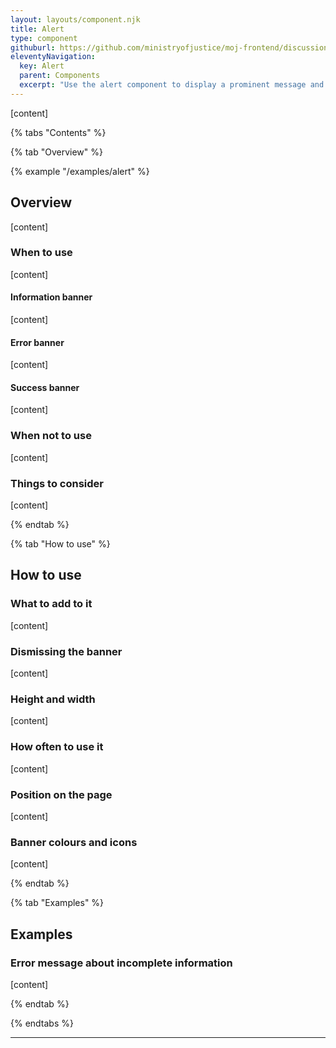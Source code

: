 ```yaml
---
layout: layouts/component.njk
title: Alert
type: component
githuburl: https://github.com/ministryofjustice/moj-frontend/discussions/835
eleventyNavigation:
  key: Alert
  parent: Components
  excerpt: "Use the alert component to display a prominent message and related actions to take."
---
```


<span class="govuk-caption-xl">[content]</span>

{% tabs "Contents" %}

{% tab "Overview" %}

{% example "/examples/alert" %}

## Overview

[content] 

### When to use

[content]


#### Information banner

[content]

#### Error banner

[content]

#### Success banner

[content]

### When not to use

[content]

### Things to consider

[content]

{% endtab %}

{% tab "How to use" %}

## How to use

### What to add to it

[content]

### Dismissing the banner

[content]

### Height and width

[content]

### How often to use it

[content]

### Position on the page

[content]

### Banner colours and icons

[content]

{% endtab %}

{% tab "Examples" %}

## Examples

### Error message about incomplete information

[content]

{% endtab %}

{% endtabs %}

<hr />
